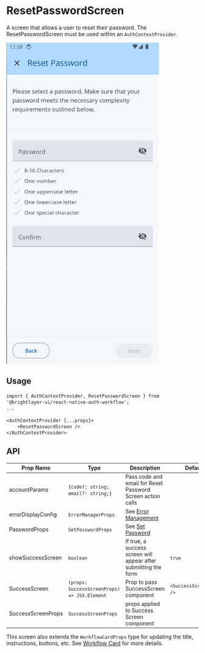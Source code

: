 # ResetPasswordScreen

A screen that allows a user to reset their password. The ResetPasswordScreen must be used within an `AuthContextProvider`.

<img width="400" alt="Reset Password" src="../../media/screens/reset-password.png">

## Usage

```tsx
import { AuthContextProvider, ResetPasswordScreen } from '@brightlayer-ui/react-native-auth-workflow';
...

<AuthContextProvider {...props}>
    <ResetPasswordScreen />
</AuthContextProvider>
```

## API

| Prop Name          | Type                                         | Description                                                     | Default                 |
| ------------------ | -------------------------------------------- | --------------------------------------------------------------- | ----------------------- |
| accountParams      | `{code?: string; email?: string;}`           | Pass code and email for Reset Password Screen action calls      |                         |
| errorDisplayConfig | `ErrorManagerProps`                          | See [Error Management](../error-management.md)                  |                         |
| PasswordProps      | `SetPasswordProps`                           | See [Set Password](../components/set-password.md)               |                         |
| showSuccessScreen  | `boolean`                                    | If true, a success screen will appear after submitting the form | `true`                  |
| SuccessScreen      | `(props: SuccessScreenProps) => JSX.Element` | Prop to pass SuccessScreen component                            | `<SuccessScreenBase />` |
| SuccessScreenProps | `SuccessScreenProps`                         | props applied to Success Screen component                       |                         |

This screen also extends the `WorkflowCardProps` type for updating the title, instructions, buttons, etc. See [Workflow Card](../components/workflow-card.md) for more details.
